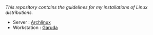 *This repository contains the guidelines for my installations of Linux distributions.*

- Server : [Archlinux](archlinux/install.md)
- Workstation : [Garuda](garuda/install.md)
